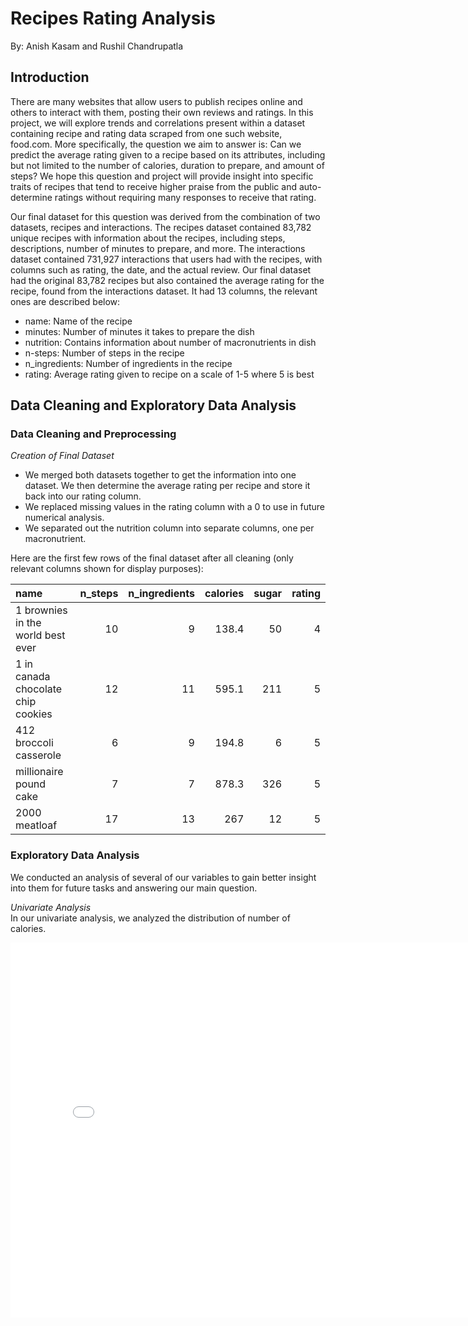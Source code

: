# Recipes Rating Analysis
By: Anish Kasam and Rushil Chandrupatla

## Introduction

There are many websites that allow users to publish recipes online and others to interact with them, posting their own reviews and ratings. In this project, we will explore trends and correlations present within a dataset containing recipe and rating data scraped from one such website, food.com. More specifically, the question we aim to answer is: Can we predict the average rating given to a recipe based on its attributes, including but not limited to the number of calories, duration to prepare, and amount of steps? We hope this question and project will provide insight into specific traits of recipes that tend to receive higher praise from the public and auto-determine ratings without requiring many responses to receive that rating.

Our final dataset for this question was derived from the combination of two datasets, recipes and interactions. The recipes dataset contained 83,782 unique recipes with information about the recipes, including steps, descriptions, number of minutes to prepare, and more. The interactions dataset contained 731,927 interactions that users had with the recipes, with columns such as rating, the date, and the actual review. Our final dataset had the original 83,782 recipes but also contained the average rating for the recipe, found from the interactions dataset. It had 13 columns, the relevant ones are described below:

- name: Name of the recipe
- minutes: Number of minutes it takes to prepare the dish
- nutrition: Contains information about number of macronutrients in dish
- n-steps: Number of steps in the recipe
- n_ingredients: Number of ingredients in the recipe
- rating: Average rating given to recipe on a scale of 1-5 where 5 is best


## Data Cleaning and Exploratory Data Analysis

### Data Cleaning and Preprocessing

*Creation of Final Dataset*
- We merged both datasets together to get the information into one dataset. We then determine the average rating per recipe and store it back into our rating column.
- We replaced missing values in the rating column with a 0 to use in future numerical analysis.
- We separated out the nutrition column into separate columns, one per macronutrient.

Here are the first few rows of the final dataset after all cleaning (only relevant columns shown for display purposes):

| name                                 |   n_steps |   n_ingredients |   calories |   sugar |   rating |
|:-------------------------------------|----------:|----------------:|-----------:|--------:|---------:|
| 1 brownies in the world    best ever |        10 |               9 |      138.4 |      50 |        4 |
| 1 in canada chocolate chip cookies   |        12 |              11 |      595.1 |     211 |        5 |
| 412 broccoli casserole               |         6 |               9 |      194.8 |       6 |        5 |
| millionaire pound cake               |         7 |               7 |      878.3 |     326 |        5 |
| 2000 meatloaf                        |        17 |              13 |      267   |      12 |        5 |

### Exploratory Data Analysis

We conducted an analysis of several of our variables to gain better insight into them for future tasks and answering our main question.

*Univariate Analysis*  
In our univariate analysis, we analyzed the distribution of number of calories.
<iframe
  src="assets/univariate.html"
  width="800"
  height="600"
  frameborder="0"
></iframe>
